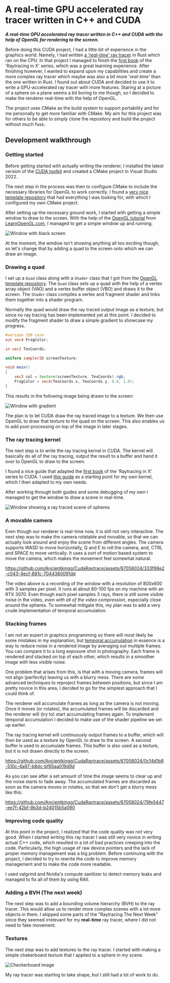 # A real-time GPU accelerated ray tracer written in C++ and CUDA
***A real-time GPU accelerated ray tracer written in C++ and CUDA with the help of OpenGL for rendering to the screen.***


Before doing this CUDA project, I had a little bit of experience in the graphics world.
Namely, I had written [a '*real-time*' ray tracer](https://github.com/Ancientkingg/rust-raytracer) in Rust which ran on the CPU. 
In that project I managed to finish the [first book](https://raytracing.github.io/books/RayTracingInOneWeekend.html) of the 'Raytracing in X' series, which was a great learning experience.
After finishing however, I wanted to expand upon my capabilities and create a more complex ray tracer which maybe was also a bit more '*real-time*' than the one written in Rust.
I found out about CUDA and decided to use it to write a GPU-accelerated ray tracer with more features. Staring at a picture of a sphere on a plane seems a bit boring to me though, 
so I decided to make the renderer real-time with the help of OpenGL.


The project uses CMake as the build system to support portability and for me personally to get more familiar with CMake.
My aim for this project was for others to be able to simply clone the repository and build the project without much fuss.


## Development walkthrough

### Getting started
Before getting started with actually writing the renderer, I installed the latest version of the [CUDA toolkit](https://developer.nvidia.com/cuda-downloads) 
and created a CMake project in Visual Studio 2022.

The next step in the process was then to configure CMake to include the necessary libraries for OpenGL to work correctly.
I found a [very nice template repository](https://github.com/Shot511/OpenGLSampleCmake) that had everything I was looking for,
with which I configured my own CMake project.

After setting up the necessary ground work, I started with getting a simple window to draw to the screen.
With the help of the [OpenGL tutorial](https://learnopengl.com/Getting-started/Creating-a-window) from [LearnOpenGL.com](https://learnopengl.com/), I managed to get a simple window up and running.

![Window with black screen](/docs/images/black_window.png)

At the moment, the window isn't showing anything all too exciting though, so let's change that by adding a quad to the screen onto which we can draw an image.

### Drawing a quad
I set up a `Quad` class along with a `Shader` class that I got from the [OpenGL template repository](https://learnopengl.com/code_viewer_gh.php?code=includes/learnopengl/shader.h).
The `Quad` class sets up a quad with the help of a vertex array object (VAO) and a vertex buffer object (VBO) and draws it to the screen.
The `Shader` class compiles a vertex and fragment shader and links them together into a shader program.

Normally the quad would draw the ray traced output image as a texture, but since no ray tracing has been implemented yet at this point. 
I decided to modify the fragment shader to draw a simple gradient to showcase my progress.
```glsl
#version 330 core
out vec4 FragColor;

in vec2 TexCoords;

uniform sampler2D screenTexture;

void main()
{
    vec3 col = texture(screenTexture, TexCoords).rgb;
    FragColor = vec4(TexCoords.x, TexCoords.y, 0.0, 1.0);
}
```

This results in the following image being drawn to the screen:

![Window with gradient](/docs/images/gradient_window.png)

The plan is to let CUDA draw the ray traced image to a texture. 
We then use OpenGL to draw that texture to the quad on the screen.
This also enables us to add post-processing on top of the image in later stages.

### The ray tracing kernel
The next step is to write the ray tracing kernel in CUDA.
The kernel will basically do all of the ray tracing, output the result to a buffer and hand it over to OpenGL to draw to the screen.

I found a nice guide that adapted the [first book](https://raytracing.github.io/books/RayTracingInOneWeekend.html) of the 'Raytracing in X' series to CUDA.
I used [this guide](https://developer.nvidia.com/blog/accelerated-ray-tracing-cuda/) as a starting point for my own kernel, which I then adapted to my own needs.

After working through both guides and some debugging of my own I managed to get the window to draw a scene in real-time.

![Window showing a ray traced scene of spheres](/docs/images/raytraced_window.png)

### A movable camera
Even though our renderer is real-time now, it is still not very interactive.
The next step was to make the camera rotatable and movable, so that we can actually look around and enjoy the scene from different angles.
The camera supports WASD to move horizontally, Q and E to roll the camera, and, CTRL and SPACE to move vertically.
It uses a sort of motion based system to move the camera, which makes the movement feel somewhat natural.

https://github.com/Ancientkingg/CudaRaytrace/assets/67058024/333f98e2-c043-4ecf-881c-7044380091dd

The video above is a recording of the window with a resolution of 800x600 with 3 samples per pixel.
It runs at about 80-100 fps on my machine with an RTX 3070. Even though each pixel samples 3 rays, there is still some
visible noise in the video, *even with all of the video compression*, especially close around the spheres.
To somewhat mitigate this, my plan was to add a very crude implementation of temporal accumulation.

### Stacking frames
I am not an expert in graphics programming so there will most likely be some mistakes in my explanation, but [temporal accumulation](https://teamwisp.github.io/research/temporal_accumulation.html) 
in essence is a way to reduce noise in a rendered image by averaging out multiple frames. You can compare it to a long exposure shot in photography.
Each frame is rendered and stacked on top of each other, which results in a smoother image with less visible noise. 

One problem that arises from this, is that with a moving camera, frames will not align (perfectly) leaving us with a blurry mess.
There are some advanced techniques to reproject frames between positions, but since I am pretty novice in this area, I decided to go for the simplest approach that I could think of.

The renderer will accumulate frames as long as the camera is not moving. 
Once it moves (or rotates), the accumulated frames will be discarded and the renderer will (try to) start accumulating frames again.
To implement temporal accumulation I decided to make use of the shader pipeline we set up earlier.

The ray tracing kernel will continuously output frames to a buffer, which will then be used as a texture by OpenGL to draw to the screen.
A second buffer is used to accumulate frames. This buffer is also used as a texture, but it is not drawn directly to the screen.

https://github.com/Ancientkingg/CudaRaytrace/assets/67058024/0c14d1b8-510c-4a97-b8dc-bf65aa019d9d

As you can see after a set amount of time the image seems to clear up and the noise starts to fade away.
The accumulated frames are discarded as soon as the camera moves or rotates, so that we don't get a blurry mess like this:

https://github.com/Ancientkingg/CudaRaytrace/assets/67058024/79fe5447-ee7f-42bf-9b3d-b24015b5a090

### Improving code quality
At this point in the project, I realized that the code quality was not very good. 
When I started writing this ray tracer I was still very novice in writing actual C++ code, which resulted in a lot of bad practices creeping into the code.
Particularly, the high usage of raw device pointers and the lack of proper memory management was a big problem.
Before continuing with the project, I decided to try to rewrite the code to improve memory management and to make the code more readable.

I used valgrind and Nvidia's compute sanitizer to detect memory leaks and managed to fix all of them by using RAII.

### Adding a BVH (The next week)
The next step was to add a bounding volume hierarchy (BVH) to the ray tracer. 
This would allow us to render more complex scenes with a lot more objects in them.
I skipped some parts of the "Raytracing The Next Week" since they seemed irrelevant for my **real-time** ray tracer, where I did not need to fake movement.

### Textures
The next step was to add textures to the ray tracer. I started with making a simple chekerboard texture that I applied to a sphere in my scene.

![Checkerboard image](./docs/images/checkered_texture.png)

My ray tracer was starting to take shape, but I still had a lot of work to do.


